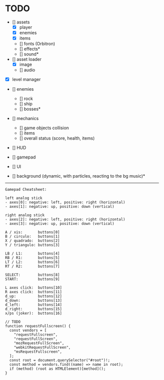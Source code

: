 # TODO

- [] assets
  - [x] player
  - [x] enemies
  - [x] items
  - [] fonts (Orbitron)
  - [] effects\*
  - [] sound\*
- [] asset loader
  - [x] image
  - [] audio
- [x] level manager
- [] enemies
  - [] rock
  - [] ship
  - [] bosses\*
- [] mechanics

  - [] game objects collision
  - [] items
  - [] overall status (score, health, items)

- [] HUD
- [] gamepad
- [] UI
- [] background (dynamic, with particles, reacting to the bg music)\*

---

```
Gamepad Cheatsheet:

left analog stick
- axes[0]: negative: left, positive: right (horizontal)
- axes[1]: negative: up, positive: down (vertical)

right analog stick
- axes[2]: negative: left, positive: right (horizontal)
- axes[3]: negative: up, positive: down (vertical)

A / xis:       buttons[0]
B / circulo:   buttons[1]
X / quadrado:  buttons[2]
Y / triangulo: buttons[3]

LB / L1:       buttons[4]
RB / R1:       buttons[5]
LT / L2:       buttons[6]
RT / R2:       buttons[7]

SELECT:        buttons[8]
START:         buttons[9]

L axes click:  buttons[10]
R axes click:  buttons[11]
d_up:          buttons[12]
d_down:        buttons[13]
d_left:        buttons[14]
d_right:       buttons[15]
x/ps (joker):  buttons[16]
```

```
// TODO
function requestFullscreen() {
  const vendors = [
    "requestFullscreen",
    "requestFullScreen",
    "mozRequestFullScreen",
    "webkitRequestFullScreen",
    "msRequestFullscreen",
  ];
  const root = document.querySelector("#root")!;
  const method = vendors.find((name) => name in root);
  if (method) (root as HTMLElement)[method]();
}

```
